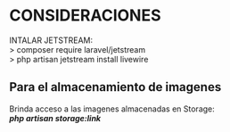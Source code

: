<h1>CONSIDERACIONES</h1>
<p>INTALAR JETSTREAM: <br>
    > composer require laravel/jetstream <br>
    > php artisan jetstream install livewire <br>
</p>


<h2>Para el almacenamiento de imagenes</h2>
<p>Brinda acceso a las imagenes almacenadas en Storage: <br>
    <b><i>php artisan storage:link</i></b>
</p>
